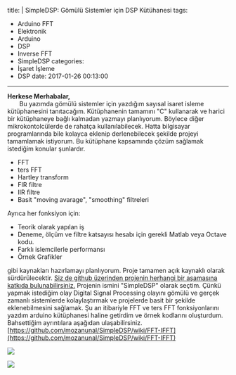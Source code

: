 title: |
  SimpleDSP: Gömülü Sistemler için DSP Kütühanesi
tags:
  - Arduino FFT
  - Elektronik
  - Arduino
  - DSP
  - Inverse FFT
  - SimpleDSP
categories:
  - İşaret İşleme
  - DSP
date: 2017-01-26 00:13:00
---
**Herkese Merhabalar,**  
       Bu yazımda gömülü sistemler için yazdığım sayısal isaret isleme kütüphanesini tanıtacağım. Kütüphanenin tamamını "C" kullanarak ve harici bir kütüphaneye bağlı kalmadan yazmayı planlıyorum. Böylece diğer mikrokontolcülerde de rahatça kullanılabilecek. Hatta bilgisayar programlarında bile kolayca eklenip derlenebilecek şekilde projeyi tamamlamak istiyorum. Bu kütüphane kapsamında çözüm sağlamak istediğim konular şunlardır.  

*   FFT
*   ters FFT
*   Hartley transform
*   FIR filtre
*   IIR filtre
*   Basit "moving avarage", "smoothing" filtreleri

<!-- more -->  
Ayrıca her fonksiyon için:  

*   Teorik olarak yapılan iş
*   Deneme, ölçüm ve filtre katsayısı hesabı için gerekli Matlab veya Octave kodu.
*   Farklı islemcilerle performansı
*   Örnek Grafikler

gibi kaynakları hazırlamayı planlıyorum. Proje tamamen açık kaynaklı olarak sürdürülecektir. [Siz de github üzerinden projenin herhangi bir aşamasına katkıda bulunabilirsiniz.](https://github.com/mozanunal/SimpleDSP/) Projenin ismini "SimpleDSP" olarak seçtim. Çünkü yapmak istediğim olay Digital Signal Processing olayını gömülü ve gerçek zamanlı sistemlerde kolaylaştırmak ve projelerde basit bir şekilde eklenebilmesini sağlamak. Şu an itibariyle FFT ve ters FFT fonksiyonlarını yazdım arduino kütüphanesi haline getirdim ve örnek kodlarını oluşturdum. Bahsettiğim ayrıntılara aşağıdan ulaşabilirsiniz.  
[https://github.com/mozanunal/SimpleDSP/wiki/FFT-IFFT](https://github.com/mozanunal/SimpleDSP/wiki/FFT-IFFT)  

[![](https://3.bp.blogspot.com/-_D7YzurT3TU/WJpIRRCd2UI/AAAAAAAAgv0/hc-M_YRJfEA5VDFKkTpZ12EOfgqmDgccwCK4B/s640/Capture.PNG)](https://3.bp.blogspot.com/-_D7YzurT3TU/WJpIRRCd2UI/AAAAAAAAgv0/hc-M_YRJfEA5VDFKkTpZ12EOfgqmDgccwCK4B/s1600/Capture.PNG)

[![](https://4.bp.blogspot.com/-exg_pbzTsic/WJpIRE1bRII/AAAAAAAAgvs/XX7gjJlWuhEtPyAmobVN171Lcs3hBPMJACK4B/s400/sd.PNG)](https://4.bp.blogspot.com/-exg_pbzTsic/WJpIRE1bRII/AAAAAAAAgvs/XX7gjJlWuhEtPyAmobVN171Lcs3hBPMJACK4B/s1600/sd.PNG)
